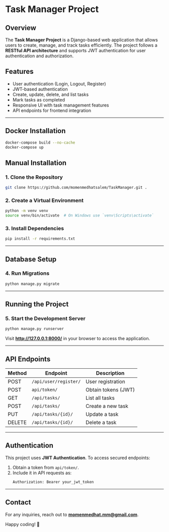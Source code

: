 # Task Manager Project

## Overview
The **Task Manager Project** is a Django-based web application that allows users to create, manage, and track tasks efficiently. The project follows a **RESTful API architecture** and supports JWT authentication for user authentication and authorization.

## Features
- User authentication (Login, Logout, Register)
- JWT-based authentication
- Create, update, delete, and list tasks
- Mark tasks as completed
- Responsive UI with task management features
- API endpoints for frontend integration

---
## Docker Installation
```bash
docker-compose build --no-cache
docker-compose up
```
## Manual Installation

### 1. Clone the Repository
```bash
git clone https://github.com/momenmedhatsalem/TaskManager.git .
```

### 2. Create a Virtual Environment
```bash
python -m venv venv
source venv/bin/activate  # On Windows use `venv\Scripts\activate`
```

### 3. Install Dependencies
```bash
pip install -r requirements.txt
```
---

## Database Setup

### 4. Run Migrations
```bash
python manage.py migrate
```

---

## Running the Project

### 5. Start the Development Server
```bash
python manage.py runserver
```
Visit **http://127.0.0.1:8000/** in your browser to access the application.

---

## API Endpoints

| Method | Endpoint | Description |
|--------|----------|-------------|
| POST   | `/api/user/register/` | User registration |
| POST   | `api/token/` | Obtain tokens (JWT) |
| GET    | `/api/tasks/` | List all tasks |
| POST   | `/api/tasks/` | Create a new task |
| PUT    | `/api/tasks/{id}/` | Update a task |
| DELETE | `/api/tasks/{id}/` | Delete a task |

---

## Authentication
This project uses **JWT Authentication**. To access secured endpoints:
1. Obtain a token from `api/token/`.
2. Include it in API requests as:
   ```bash
   Authorization: Bearer your_jwt_token
   ```

---


## Contact
For any inquiries, reach out to **momenmedhat.mm@gmail.com**.

Happy coding! 🚀


